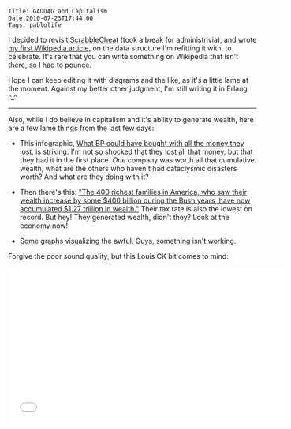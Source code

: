     Title: GADDAG and Capitalism
    Date:2010-07-23T17:44:00
    Tags: pablolife

I decided to revisit [ScrabbleCheat][1] (took a break for administrivia), and wrote
[my first Wikipedia article,][2] on the data structure I'm refitting it
with, to celebrate. It's rare that you can write something on Wikipedia that
isn't there, so I had to pounce.

Hope I can keep editing it with diagrams and the like, as it's a little lame
at the moment. Against my better other judgment, I'm still writing it in
Erlang ^\_^

---

Also, while I do believe in capitalism and it's ability to generate wealth,
here are a few lame things from the last few days:

* This infographic, [What BP could have bought with all the money they
lost][3], is striking. I'm not so shocked that they lost all that money, but
that they had it in the first place. _One_ company was worth all that
cumulative wealth, what are the others who haven't had cataclysmic disasters
worth? And what are they doing with it?

* Then there's this: ["The 400 richest families in America, who saw their
wealth increase by some $400 billion during the Bush years, have now
accumulated $1.27 trillion in wealth."][4] Their tax rate is also the lowest
on record. But hey! They generated wealth, didn't they? Look at the economy
now!

* [Some][5] [graphs][6] visualizing the awful. Guys, something isn't
working.


Forgive the poor sound quality, but this Louis CK bit comes to mind:

<iframe width="560" height="315" src="//www.youtube.com/embed/J0rSXjVuJVg" frameborder="0" allowfullscreen></iframe>

   [1]: http://github.com/paul-meier/ScrabbleCheat
   [2]: http://en.wikipedia.org/wiki/GADDAG
   [3]: http://www.visualeconomics.com/what-bp-could-have-bought-with-all-the-money-they-lost/
   [4]: http://www.thenation.com/article/37889/no-oligarchy
   [5]: http://www.perrspectives.com/blog/archives/001908.htm
   [6]: http://modeledbehavior.com/2010/07/22/income-inequality-a-deeper-look/
